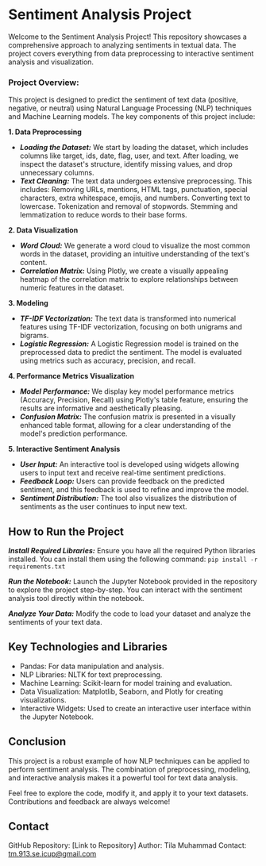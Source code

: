 # Sentiment Analysis Project
Welcome to the Sentiment Analysis Project! This repository showcases a comprehensive approach to analyzing sentiments in textual data. The project covers everything from data preprocessing to interactive sentiment analysis and visualization.

### Project Overview:
This project is designed to predict the sentiment of text data (positive, negative, or neutral) using Natural Language Processing (NLP) techniques and Machine Learning models. The key components of this project include:

**1. Data Preprocessing**
- ***Loading the Dataset:*** We start by loading the dataset, which includes columns like target, ids, date, flag, user, and text. After loading, we inspect the dataset's structure, identify missing values, and drop unnecessary columns.
- ***Text Cleaning:*** The text data undergoes extensive preprocessing. This includes:
Removing URLs, mentions, HTML tags, punctuation, special characters, extra whitespace, emojis, and numbers.
Converting text to lowercase.
Tokenization and removal of stopwords.
Stemming and lemmatization to reduce words to their base forms.

**2. Data Visualization**
- ***Word Cloud:*** We generate a word cloud to visualize the most common words in the dataset, providing an intuitive understanding of the text's content.
- ***Correlation Matrix:*** Using Plotly, we create a visually appealing heatmap of the correlation matrix to explore relationships between numeric features in the dataset.

**3. Modeling**
- ***TF-IDF Vectorization:*** The text data is transformed into numerical features using TF-IDF vectorization, focusing on both unigrams and bigrams.
- ***Logistic Regression:*** A Logistic Regression model is trained on the preprocessed data to predict the sentiment. The model is evaluated using metrics such as accuracy, precision, and recall.

**4. Performance Metrics Visualization**
- ***Model Performance:*** We display key model performance metrics (Accuracy, Precision, Recall) using Plotly's table feature, ensuring the results are informative and aesthetically pleasing.
- ***Confusion Matrix:*** The confusion matrix is presented in a visually enhanced table format, allowing for a clear understanding of the model's prediction performance.

**5. Interactive Sentiment Analysis**
- ***User Input:*** An interactive tool is developed using widgets allowing users to input text and receive real-time sentiment predictions.
- ***Feedback Loop:*** Users can provide feedback on the predicted sentiment, and this feedback is used to refine and improve the model.
- ***Sentiment Distribution:*** The tool also visualizes the distribution of sentiments as the user continues to input new text.

## How to Run the Project
***Install Required Libraries:*** Ensure you have all the required Python libraries installed. You can install them using the following command:
```pip install -r requirements.txt```

***Run the Notebook:*** Launch the Jupyter Notebook provided in the repository to explore the project step-by-step. You can interact with the sentiment analysis tool directly within the notebook.

***Analyze Your Data:*** Modify the code to load your dataset and analyze the sentiments of your text data.

## Key Technologies and Libraries
- Pandas: For data manipulation and analysis.
- NLP Libraries: NLTK for text preprocessing.
- Machine Learning: Scikit-learn for model training and evaluation.
- Data Visualization: Matplotlib, Seaborn, and Plotly for creating visualizations.
- Interactive Widgets: Used to create an interactive user interface within the Jupyter Notebook.

## Conclusion
This project is a robust example of how NLP techniques can be applied to perform sentiment analysis. The combination of preprocessing, modeling, and interactive analysis makes it a powerful tool for text data analysis.

Feel free to explore the code, modify it, and apply it to your text datasets. Contributions and feedback are always welcome!

## Contact
GitHub Repository: [Link to Repository]
Author: Tila Muhammad
Contact: tm.913.se.icup@gmail.com



